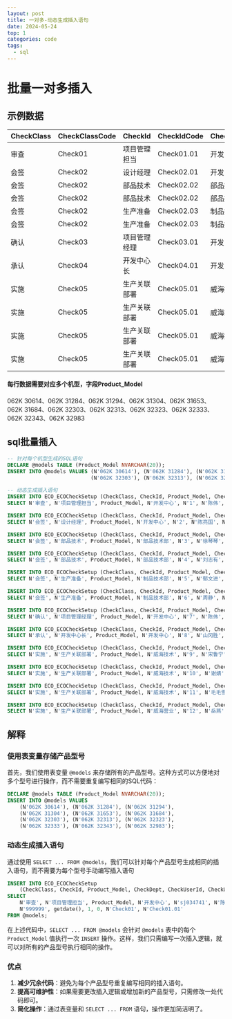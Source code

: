 ```yaml
---
layout: post
title: 一对多-动态生成插入语句
date: 2024-05-24
top: 1
categories: code
tags:
  - sql
---
```


# 批量一对多插入

## 示例数据

| CheckClass | CheckClassCode | CheckId | CheckIdCode | CheckDept | CheckUserId | CheckUserName |
|------------|----------------|---------|-------------|-----------|-------------|---------------|
| 审查         | Check01        | 项目管理担当  | Check01.01  | 开发中心      | 1           | 111           |
| 会签         | Check02        | 设计经理    | Check02.01  | 开发中心      | 2           | 222           |
| 会签         | Check02        | 部品技术    | Check02.02  | 部品技术部     | 3           | 333           |
| 会签         | Check02        | 部品技术    | Check02.02  | 部品技术部     | 4           | 444           |
| 会签         | Check02        | 生产准备    | Check02.03  | 制品技术部     | 5           | 555           |
| 会签         | Check02        | 生产准备    | Check02.03  | 制品技术部     | 6           | 666           |
| 确认         | Check03        | 项目管理经理  | Check03.01  | 开发中心      | 7           | 777           |
| 承认         | Check04        | 开发中心长   | Check04.01  | 开发中心      | 8           | 888           |
| 实施         | Check05        | 生产关联部署  | Check05.01  | 威海技术      | 9           | 999           |
| 实施         | Check05        | 生产关联部署  | Check05.01  | 威海技术      | 10          | 1110          |
| 实施         | Check05        | 生产关联部署  | Check05.01  | 威海技术      | 11          | 1221          |
| 实施         | Check05        | 生产关联部署  | Check05.01  | 威海营业      | 12          | 1332          |

#### 每行数据需要对应多个机型，字段Product_Model

062K 30614、062K 31284、062K 31294、062K 31304、062K 31653、062K 31684、062K 32303、062K 32313、062K 32323、062K 32333、062K 32343、062K 32983

## sql批量插入

```sql
-- 针对每个机型生成的SQL语句
DECLARE @models TABLE (Product_Model NVARCHAR(20));
INSERT INTO @models VALUES (N'062K 30614'), (N'062K 31284'), (N'062K 31294'), (N'062K 31304'), (N'062K 31653'), (N'062K 31684'),
                           (N'062K 32303'), (N'062K 32313'), (N'062K 32323'), (N'062K 32333'), (N'062K 32343'), (N'062K 32983');

-- 动态生成插入语句
INSERT INTO ECO_ECOCheckSetup (CheckClass, CheckId, Product_Model, CheckDept, CheckUserId, CheckUserName, Create_By, Create_Date, IsEnable, IsReplacer, CheckClassCode, CheckIdCode)
SELECT N'审查', N'项目管理担当', Product_Model, N'开发中心', N'1', N'陈伟', N'111', getdate(), 1, 0, N'Check01', N'Check01.01' FROM @models;

INSERT INTO ECO_ECOCheckSetup (CheckClass, CheckId, Product_Model, CheckDept, CheckUserId, CheckUserName, Create_By, Create_Date, IsEnable, IsReplacer, CheckClassCode, CheckIdCode)
SELECT N'会签', N'设计经理', Product_Model, N'开发中心', N'2', N'陈亮国', N'222', getdate(), 1, 0, N'Check02', N'Check02.01' FROM @models;

INSERT INTO ECO_ECOCheckSetup (CheckClass, CheckId, Product_Model, CheckDept, CheckUserId, CheckUserName, Create_By, Create_Date, IsEnable, IsReplacer, CheckClassCode, CheckIdCode)
SELECT N'会签', N'部品技术', Product_Model, N'部品技术部', N'3', N'徐琴琴', N'333', getdate(), 1, 0, N'Check02', N'Check02.02' FROM @models;

INSERT INTO ECO_ECOCheckSetup (CheckClass, CheckId, Product_Model, CheckDept, CheckUserId, CheckUserName, Create_By, Create_Date, IsEnable, IsReplacer, CheckClassCode, CheckIdCode)
SELECT N'会签', N'部品技术', Product_Model, N'部品技术部', N'4', N'刘志有', N'444', getdate(), 1, 0, N'Check02', N'Check02.02' FROM @models;

INSERT INTO ECO_ECOCheckSetup (CheckClass, CheckId, Product_Model, CheckDept, CheckUserId, CheckUserName, Create_By, Create_Date, IsEnable, IsReplacer, CheckClassCode, CheckIdCode)
SELECT N'会签', N'生产准备', Product_Model, N'制品技术部', N'5', N'郁文进', N'555', getdate(), 1, 0, N'Check02', N'Check02.03' FROM @models;

INSERT INTO ECO_ECOCheckSetup (CheckClass, CheckId, Product_Model, CheckDept, CheckUserId, CheckUserName, Create_By, Create_Date, IsEnable, IsReplacer, CheckClassCode, CheckIdCode)
SELECT N'会签', N'生产准备', Product_Model, N'制品技术部', N'6', N'周静', N'666', getdate(), 1, 0, N'Check02', N'Check02.03' FROM @models;

INSERT INTO ECO_ECOCheckSetup (CheckClass, CheckId, Product_Model, CheckDept, CheckUserId, CheckUserName, Create_By, Create_Date, IsEnable, IsReplacer, CheckClassCode, CheckIdCode)
SELECT N'确认', N'项目管理经理', Product_Model, N'开发中心', N'7', N'陈伟', N'777', getdate(), 1, 0, N'Check03', N'Check03.01' FROM @models;

INSERT INTO ECO_ECOCheckSetup (CheckClass, CheckId, Product_Model, CheckDept, CheckUserId, CheckUserName, Create_By, Create_Date, IsEnable, IsReplacer, CheckClassCode, CheckIdCode)
SELECT N'承认', N'开发中心长', Product_Model, N'开发中心', N'8', N'山冈胜', N'888', getdate(), 1, 0, N'Check04', N'Check04.01' FROM @models;

INSERT INTO ECO_ECOCheckSetup (CheckClass, CheckId, Product_Model, CheckDept, CheckUserId, CheckUserName, Create_By, Create_Date, IsEnable, IsReplacer, CheckClassCode, CheckIdCode)
SELECT N'实施', N'生产关联部署', Product_Model, N'威海技术', N'9', N'宋鲁宁', N'999', getdate(), 1, 0, N'Check05', N'Check05.01' FROM @models;

INSERT INTO ECO_ECOCheckSetup (CheckClass, CheckId, Product_Model, CheckDept, CheckUserId, CheckUserName, Create_By, Create_Date, IsEnable, IsReplacer, CheckClassCode, CheckIdCode)
SELECT N'实施', N'生产关联部署', Product_Model, N'威海技术', N'10', N'谢婧', N'1110', getdate(), 1, 0, N'Check05', N'Check05.01' FROM @models;

INSERT INTO ECO_ECOCheckSetup (CheckClass, CheckId, Product_Model, CheckDept, CheckUserId, CheckUserName, Create_By, Create_Date, IsEnable, IsReplacer, CheckClassCode, CheckIdCode)
SELECT N'实施', N'生产关联部署', Product_Model, N'威海技术', N'11', N'毛毛雪', N'1221', getdate(), 1, 0, N'Check05', N'Check05.01' FROM @models;

INSERT INTO ECO_ECOCheckSetup (CheckClass, CheckId, Product_Model, CheckDept, CheckUserId, CheckUserName, Create_By, Create_Date, IsEnable, IsReplacer, CheckClassCode, CheckIdCode)
SELECT N'实施', N'生产关联部署', Product_Model, N'威海营业', N'12', N'岳燕', N'1332', getdate(), 1, 0, N'Check05', N'Check05.01' FROM @models;

```

## 解释


### 使用表变量存储产品型号

首先，我们使用表变量 `@models` 来存储所有的产品型号。这种方式可以方便地对多个型号进行操作，而不需要重复编写相同的SQL代码：

```sql
DECLARE @models TABLE (Product_Model NVARCHAR(20));
INSERT INTO @models VALUES
    (N'062K 30614'), (N'062K 31284'), (N'062K 31294'),
    (N'062K 31304'), (N'062K 31653'), (N'062K 31684'),
    (N'062K 32303'), (N'062K 32313'), (N'062K 32323'),
    (N'062K 32333'), (N'062K 32343'), (N'062K 32983');
```

### 动态生成插入语句

通过使用 `SELECT ... FROM @models`，我们可以针对每个产品型号生成相同的插入语句，而不需要为每个型号手动编写插入语句

```sql
INSERT INTO ECO_ECOCheckSetup
    (CheckClass, CheckId, Product_Model, CheckDept, CheckUserId, CheckUserName, Create_By, Create_Date, IsEnable, IsReplacer, CheckClassCode, CheckIdCode)
SELECT
    N'审查', N'项目管理担当', Product_Model, N'开发中心', N'sj034741', N'陈伟',
    N'999999', getdate(), 1, 0, N'Check01', N'Check01.01'
FROM @models;
```

在上述代码中，`SELECT ... FROM @models` 会针对 `@models` 表中的每个 `Product_Model` 值执行一次 `INSERT` 操作。这样，我们只需编写一次插入逻辑，就可以对所有的产品型号执行相同的操作。

### 优点

1. **减少冗余代码**：避免为每个产品型号重复编写相同的插入语句。
2. **提高可维护性**：如果需要更改插入逻辑或增加新的产品型号，只需修改一处代码即可。
3. **简化操作**：通过表变量和 `SELECT ... FROM` 语句，操作更加简洁明了。

